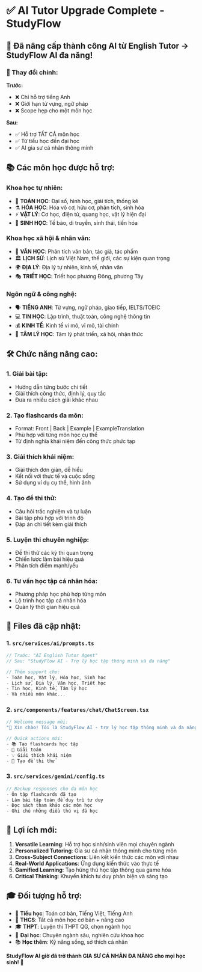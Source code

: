 # ✅ AI Tutor Upgrade Complete - StudyFlow

## 🚀 Đã nâng cấp thành công AI từ English Tutor → StudyFlow AI đa năng!

### 🎯 Thay đổi chính:

**Trước:**

- ❌ Chỉ hỗ trợ tiếng Anh
- ❌ Giới hạn từ vựng, ngữ pháp
- ❌ Scope hẹp cho một môn học

**Sau:**

- ✅ Hỗ trợ TẤT CẢ môn học
- ✅ Từ tiểu học đến đại học
- ✅ AI gia sư cá nhân thông minh

## 📚 Các môn học được hỗ trợ:

### **Khoa học tự nhiên:**

- 🔢 **TOÁN HỌC**: Đại số, hình học, giải tích, thống kê
- ⚗️ **HÓA HỌC**: Hóa vô cơ, hữu cơ, phân tích, sinh hóa
- ⚡ **VẬT LÝ**: Cơ học, điện từ, quang học, vật lý hiện đại
- 🧬 **SINH HỌC**: Tế bào, di truyền, sinh thái, tiến hóa

### **Khoa học xã hội & nhân văn:**

- 📖 **VĂN HỌC**: Phân tích văn bản, tác giả, tác phẩm
- 🏛️ **LỊCH SỬ**: Lịch sử Việt Nam, thế giới, các sự kiện quan trọng
- 🌍 **ĐỊA LÝ**: Địa lý tự nhiên, kinh tế, nhân văn
- 🎭 **TRIẾT HỌC**: Triết học phương Đông, phương Tây

### **Ngôn ngữ & công nghệ:**

- 🗣️ **TIẾNG ANH**: Từ vựng, ngữ pháp, giao tiếp, IELTS/TOEIC
- 💻 **TIN HỌC**: Lập trình, thuật toán, công nghệ thông tin
- 💰 **KINH TẾ**: Kinh tế vi mô, vĩ mô, tài chính
- 🧠 **TÂM LÝ HỌC**: Tâm lý phát triển, xã hội, nhận thức

## 🛠️ Chức năng nâng cao:

### **1. Giải bài tập:**

- Hướng dẫn từng bước chi tiết
- Giải thích công thức, định lý, quy tắc
- Đưa ra nhiều cách giải khác nhau

### **2. Tạo flashcards đa môn:**

- Format: Front | Back | Example | ExampleTranslation
- Phù hợp với từng môn học cụ thể
- Từ định nghĩa khái niệm đến công thức phức tạp

### **3. Giải thích khái niệm:**

- Giải thích đơn giản, dễ hiểu
- Kết nối với thực tế và cuộc sống
- Sử dụng ví dụ cụ thể, hình ảnh

### **4. Tạo đề thi thử:**

- Câu hỏi trắc nghiệm và tự luận
- Bài tập phù hợp với trình độ
- Đáp án chi tiết kèm giải thích

### **5. Luyện thi chuyên nghiệp:**

- Đề thi thử các kỳ thi quan trọng
- Chiến lược làm bài hiệu quả
- Phân tích điểm mạnh/yếu

### **6. Tư vấn học tập cá nhân hóa:**

- Phương pháp học phù hợp từng môn
- Lộ trình học tập cá nhân hóa
- Quản lý thời gian hiệu quả

## 📁 Files đã cập nhật:

### 1. **`src/services/ai/prompts.ts`**

```typescript
// Trước: "AI English Tutor Agent"
// Sau: "StudyFlow AI - Trợ lý học tập thông minh và đa năng"

// Thêm support cho:
- Toán học, Vật lý, Hóa học, Sinh học
- Lịch sử, Địa lý, Văn học, Triết học
- Tin học, Kinh tế, Tâm lý học
- Và nhiều môn khác...
```

### 2. **`src/components/features/chat/ChatScreen.tsx`**

```typescript
// Welcome message mới:
"👋 Xin chào! Tôi là StudyFlow AI - trợ lý học tập thông minh và đa năng!"

// Quick actions mới:
- 📚 Tạo flashcards học tập
- 🔢 Giải toán
- 💡 Giải thích khái niệm
- 📝 Tạo đề thi thử
```

### 3. **`src/services/gemini/config.ts`**

```typescript
// Backup responses cho đa môn học
- Ôn tập flashcards đã tạo
- Làm bài tập toán để duy trì tư duy
- Đọc sách tham khảo các môn học
- Ghi chú những điều thú vị đã học
```

## 🌟 Lợi ích mới:

1. **Versatile Learning**: Hỗ trợ học sinh/sinh viên mọi chuyên ngành
2. **Personalized Tutoring**: Gia sư cá nhân thông minh cho từng môn
3. **Cross-Subject Connections**: Liên kết kiến thức các môn với nhau
4. **Real-World Applications**: Ứng dụng kiến thức vào thực tế
5. **Gamified Learning**: Tạo hứng thú học tập thông qua game hóa
6. **Critical Thinking**: Khuyến khích tư duy phản biện và sáng tạo

## 🎓 Đối tượng hỗ trợ:

- 👶 **Tiểu học**: Toán cơ bản, Tiếng Việt, Tiếng Anh
- 🧒 **THCS**: Tất cả môn học cơ bản + nâng cao
- 🎓 **THPT**: Luyện thi THPT QG, chọn ngành học
- 🏫 **Đại học**: Chuyên ngành sâu, nghiên cứu khoa học
- 📚 **Học thêm**: Kỹ năng sống, sở thích cá nhân

**StudyFlow AI giờ đã trở thành GIA SƯ CÁ NHÂN ĐA NĂNG cho mọi học sinh! 🚀**
